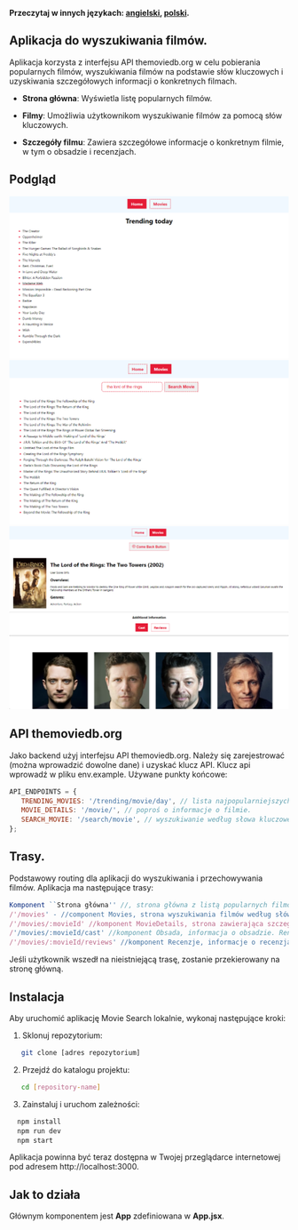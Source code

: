 **Przeczytaj w innych językach: [angielski](README.md), [polski](README.pl.md).**

## Aplikacja do wyszukiwania filmów.

Aplikacja korzysta z interfejsu API themoviedb.org w celu pobierania popularnych filmów, wyszukiwania filmów na podstawie słów kluczowych i uzyskiwania szczegółowych informacji o konkretnych filmach.

- **Strona główna**: Wyświetla listę popularnych filmów.

- **Filmy**: Umożliwia użytkownikom wyszukiwanie filmów za pomocą słów kluczowych.

- **Szczegóły filmu**: Zawiera szczegółowe informacje o konkretnym filmie, w tym o obsadzie i recenzjach.

## Podgląd
![App look](./assets/project_movie_finder_themoviedb_01.png)
![App look](./assets/project_movie_finder_themoviedb_02.png)
![App look](./assets/project_movie_finder_themoviedb_03.png)

## API themoviedb.org
Jako backend użyj interfejsu API themoviedb.org. Należy się zarejestrować (można wprowadzić dowolne dane) i uzyskać klucz API. Klucz api wprowadź w pliku env.example. Używane punkty końcowe:


```javascript
API_ENDPOINTS = {
   TRENDING_MOVIES: '/trending/movie/day', // lista najpopularniejszych filmów na dany dzień, aby utworzyć kolekcję na stronie głównej.
   MOVIE_DETAILS: '/movie/', // poproś o informacje o filmie.
   SEARCH_MOVIE: '/search/movie', // wyszukiwanie według słowa kluczowego
};
```

## Trasy.
Podstawowy routing dla aplikacji do wyszukiwania i przechowywania filmów.
Aplikacja ma następujące trasy:

```javascript
Komponent ``Strona główna'' //, strona główna z listą popularnych filmów.
/'/movies' - //component Movies, strona wyszukiwania filmów według słów kluczowych. słowo kluczowe.
/'/movies/:movieId' //komponent MovieDetails, strona zawierająca szczegółowe informacje o filmie.
/'/movies/:movieId/cast' //komponent Obsada, informacja o obsadzie. Renderowane na stronie Szczegóły filmu.
/'/movies/:movieId/reviews' //komponent Recenzje, informacje o recenzjach. Renderowane na stronie Szczegóły filmu.
```

Jeśli użytkownik wszedł na nieistniejącą trasę, zostanie przekierowany na stronę główną.

## Instalacja

Aby uruchomić aplikację Movie Search lokalnie, wykonaj następujące kroki:

1. Sklonuj repozytorium:

```bash
   git clone [adres repozytorium]
```

2. Przejdź do katalogu projektu:

```bash
   cd [repository-name]
```

3. Zainstaluj i uruchom zależności:
 ```bash
   npm install
   npm run dev
   npm start
```

Aplikacja powinna być teraz dostępna w Twojej przeglądarce internetowej pod adresem
http://localhost:3000.

## Jak to działa

Głównym komponentem jest **App** zdefiniowana w **App.jsx**.